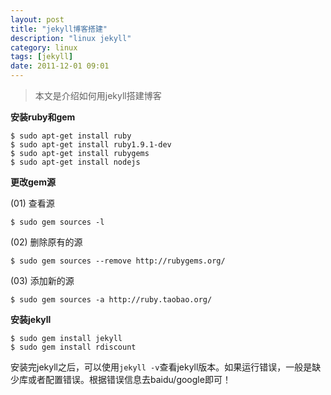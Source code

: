 ```yaml
---
layout: post
title: "jekyll博客搭建"
description: "linux jekyll"
category: linux
tags: [jekyll]
date: 2011-12-01 09:01
---
```



> 本文是介绍如何用jekyll搭建博客

<a name="anchor1"></a>
**安装ruby和gem**

    $ sudo apt-get install ruby
    $ sudo apt-get install ruby1.9.1-dev
    $ sudo apt-get install rubygems
    $ sudo apt-get install nodejs
 
**更改gem源**

(01) 查看源

    $ sudo gem sources -l

(02) 删除原有的源

    $ sudo gem sources --remove http://rubygems.org/

(03) 添加新的源

    $ sudo gem sources -a http://ruby.taobao.org/

**安装jekyll**

    $ sudo gem install jekyll
    $ sudo gem install rdiscount

安装完jekyll之后，可以使用`jekyll -v`查看jekyll版本。如果运行错误，一般是缺少库或者配置错误。根据错误信息去baidu/google即可！

